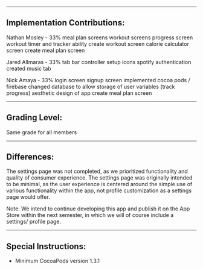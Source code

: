 -----------------------------
Implementation Contributions:
-----------------------------
Nathan Mosley - 33%
	meal plan screens
	workout screens
	progress screen
        workout timer and tracker ability
        create workout screen
        calorie calculator screen
        create meal plan screen

Jared Allmaras - 33%
	tab bar controller setup
	icons
       spotify authentication
       created music tab


Nick Amaya - 33%
	login screen
	signup screen
	implemented cocoa pods / firebase
       changed database to allow storage of user variables (track progress)
       aesthetic design of app
       create meal plan screen

-----------------------------
Grading Level:
-----------------------------
Same grade for all members

-----------------------------
Differences:
-----------------------------
The settings page was not completed, as we prioritized functionality and quality of consumer experience. The settings page was originally intended to be minimal, as the user experience is centered around the simple use of various functionality within the app, not profile customization as a settings page would offer.

Note: We intend to continue developing this app and publish it on the App Store within the next semester, in which we will of course include a settings/ profile page.

-----------------------------
Special Instructions:
-----------------------------
- Minimum CocoaPods version 1.3.1
